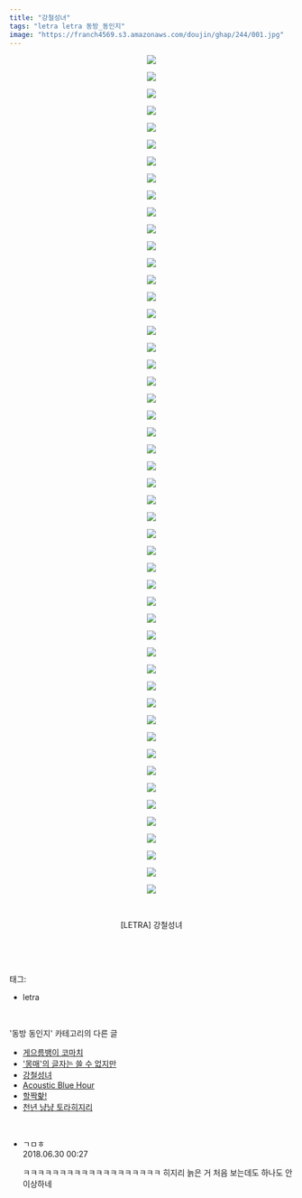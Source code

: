 ```yaml
---
title: "강철성녀"
tags: "letra letra 동방_동인지"
image: "https://franch4569.s3.amazonaws.com/doujin/ghap/244/001.jpg"
---
```

<div class="article">
<p style="text-align: center; clear: none; float: none;"><img src="{{ site.imgserver2 }}/ghap/244/001.jpg"/></p>
<p style="text-align: center; clear: none; float: none;"><img src="{{ site.imgserver2 }}/ghap/244/002.jpg"/></p>
<p style="text-align: center; clear: none; float: none;"><img src="{{ site.imgserver2 }}/ghap/244/003.jpg"/></p>
<p style="text-align: center; clear: none; float: none;"><img src="{{ site.imgserver2 }}/ghap/244/004.jpg"/></p>
<p style="text-align: center; clear: none; float: none;"><img src="{{ site.imgserver2 }}/ghap/244/005.jpg"/></p>
<p style="text-align: center; clear: none; float: none;"><img src="{{ site.imgserver2 }}/ghap/244/006.jpg"/></p>
<p style="text-align: center; clear: none; float: none;"><img src="{{ site.imgserver2 }}/ghap/244/007.jpg"/></p>
<p style="text-align: center; clear: none; float: none;"><img src="{{ site.imgserver2 }}/ghap/244/008.jpg"/></p>
<p style="text-align: center; clear: none; float: none;"><img src="{{ site.imgserver2 }}/ghap/244/009.jpg"/></p>
<p style="text-align: center; clear: none; float: none;"><img src="{{ site.imgserver2 }}/ghap/244/010.jpg"/></p>
<p style="text-align: center; clear: none; float: none;"><img src="{{ site.imgserver2 }}/ghap/244/011.jpg"/></p>
<p style="text-align: center; clear: none; float: none;"><img src="{{ site.imgserver2 }}/ghap/244/012.jpg"/></p>
<p style="text-align: center; clear: none; float: none;"><img src="{{ site.imgserver2 }}/ghap/244/013.jpg"/></p>
<p style="text-align: center; clear: none; float: none;"><img src="{{ site.imgserver2 }}/ghap/244/014.jpg"/></p>
<p style="text-align: center; clear: none; float: none;"><img src="{{ site.imgserver2 }}/ghap/244/015.jpg"/></p>
<p style="text-align: center; clear: none; float: none;"><img src="{{ site.imgserver2 }}/ghap/244/016.jpg"/></p>
<p style="text-align: center; clear: none; float: none;"><img src="{{ site.imgserver2 }}/ghap/244/017.jpg"/></p>
<p style="text-align: center; clear: none; float: none;"><img src="{{ site.imgserver2 }}/ghap/244/018.jpg"/></p>
<p style="text-align: center; clear: none; float: none;"><img src="{{ site.imgserver2 }}/ghap/244/019.jpg"/></p>
<p style="text-align: center; clear: none; float: none;"><img src="{{ site.imgserver2 }}/ghap/244/020.jpg"/></p>
<p style="text-align: center; clear: none; float: none;"><img src="{{ site.imgserver2 }}/ghap/244/021.jpg"/></p>
<p style="text-align: center; clear: none; float: none;"><img src="{{ site.imgserver2 }}/ghap/244/022.jpg"/></p>
<p style="text-align: center; clear: none; float: none;"><img src="{{ site.imgserver2 }}/ghap/244/023.jpg"/></p>
<p style="text-align: center; clear: none; float: none;"><img src="{{ site.imgserver2 }}/ghap/244/024.jpg"/></p>
<p style="text-align: center; clear: none; float: none;"><img src="{{ site.imgserver2 }}/ghap/244/025.jpg"/></p>
<p style="text-align: center; clear: none; float: none;"><img src="{{ site.imgserver2 }}/ghap/244/026.jpg"/></p>
<p style="text-align: center; clear: none; float: none;"><img src="{{ site.imgserver2 }}/ghap/244/027.jpg"/></p>
<p style="text-align: center; clear: none; float: none;"><img src="{{ site.imgserver2 }}/ghap/244/028.jpg"/></p>
<p style="text-align: center; clear: none; float: none;"><img src="{{ site.imgserver2 }}/ghap/244/029.jpg"/></p>
<p style="text-align: center; clear: none; float: none;"><img src="{{ site.imgserver2 }}/ghap/244/030.jpg"/></p>
<p style="text-align: center; clear: none; float: none;"><img src="{{ site.imgserver2 }}/ghap/244/031.jpg"/></p>
<p style="text-align: center; clear: none; float: none;"><img src="{{ site.imgserver2 }}/ghap/244/032.jpg"/></p>
<p style="text-align: center; clear: none; float: none;"><img src="{{ site.imgserver2 }}/ghap/244/033.jpg"/></p>
<p style="text-align: center; clear: none; float: none;"><img src="{{ site.imgserver2 }}/ghap/244/034.jpg"/></p>
<p style="text-align: center; clear: none; float: none;"><img src="{{ site.imgserver2 }}/ghap/244/035.jpg"/></p>
<p style="text-align: center; clear: none; float: none;"><img src="{{ site.imgserver2 }}/ghap/244/036.jpg"/></p>
<p style="text-align: center; clear: none; float: none;"><img src="{{ site.imgserver2 }}/ghap/244/037.jpg"/></p>
<p style="text-align: center; clear: none; float: none;"><img src="{{ site.imgserver2 }}/ghap/244/038.jpg"/></p>
<p style="text-align: center; clear: none; float: none;"><img src="{{ site.imgserver2 }}/ghap/244/039.jpg"/></p>
<p style="text-align: center; clear: none; float: none;"><img src="{{ site.imgserver2 }}/ghap/244/040.jpg"/></p>
<p style="text-align: center; clear: none; float: none;"><img src="{{ site.imgserver2 }}/ghap/244/041.jpg"/></p>
<p style="text-align: center; clear: none; float: none;"><img src="{{ site.imgserver2 }}/ghap/244/042.jpg"/></p>
<p style="text-align: center; clear: none; float: none;"><img src="{{ site.imgserver2 }}/ghap/244/043.jpg"/></p>
<p style="text-align: center; clear: none; float: none;"><img src="{{ site.imgserver2 }}/ghap/244/044.jpg"/></p>
<p style="text-align: center; clear: none; float: none;"><img src="{{ site.imgserver2 }}/ghap/244/045.jpg"/></p>
<p style="text-align: center; clear: none; float: none;"><img src="{{ site.imgserver2 }}/ghap/244/046.jpg"/></p>
<p style="text-align: center; clear: none; float: none;"><img src="{{ site.imgserver2 }}/ghap/244/047.jpg"/></p>
<p style="text-align: center; clear: none; float: none;"><img src="{{ site.imgserver2 }}/ghap/244/048.jpg"/></p>
<p style="text-align: center; clear: none; float: none;"><img src="{{ site.imgserver2 }}/ghap/244/049.jpg"/></p>
<p style="text-align: center; clear: none; float: none;"><img src="{{ site.imgserver2 }}/ghap/244/050.jpg"/></p>
<p style="text-align: center; clear: none; float: none;"><br/></p>
<p style="text-align: center; clear: none; float: none;">[LETRA] 강철성녀</p>
<p><br/></p>
</div><br/>
<div class="tagTrail">
<p>태그: </p>
<ul>
<li>letra</li>
</ul>
</div><br/>
<div class="another">
<p>'동방 동인지' 카테고리의 다른 글</p>
<ul>
<li><a href="/ghap_246">게으름뱅이 코마치</a></li>
<li><a href="/ghap_245">'몽매'의 글자는 쓸 수 없지만</a></li>
<li><a href="/ghap_244">강철성녀</a></li>
<li><a href="/ghap_243">Acoustic Blue Hour</a></li>
<li><a href="/ghap_242">할짝핥!</a></li>
<li><a href="/ghap_241">천년 냥냥 토라히지리</a></li>
</ul>
</div><br/>
<div class="cb_module cb_fluid">
<div class="cb_wrt cb_profile">
<div class="comment">
<ul>
<li class="cb_thumb_off" id="comment15278730">
<div class="cb_comment_area">
<div class="cb_info_area">
<div class="cb_section">
<span class="cb_nick_name">ㄱㅁㅎ</span>
</div>
<div class="cb_section">
<span class="cb_date">2018.06.30 00:27 </span>
</div>
</div>
<div class="cb_dsc_comment">
<p class="cb_dsc">
											ㅋㅋㅋㅋㅋㅋㅋㅋㅋㅋㅋㅋㅋㅋㅋㅋㅋㅋㅋ 히지리 늙은 거 처음 보는데도 하나도 안 이상하네
										</p>
</div>
</div></li>
</ul>
</div>
</div><!-- commentList close -->
</div><br/>
